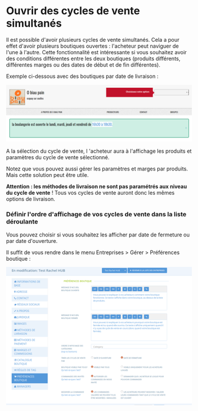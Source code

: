 # Ouvrir des cycles de vente simultanés

Il est possible d'avoir plusieurs cycles de vente simultanés. Cela a pour effet d'avoir plusieurs boutiques ouvertes : l'acheteur peut naviguer de l'une à l'autre. Cette fonctionnalité est intéressante si vous souhaitez avoir des conditions différentes entre les deux boutiques \(produits différents, différentes marges ou des dates de début et de fin différentes\). 

Exemple ci-dessous avec des boutiques par date de livraison :

![](../../.gitbook/assets/image%20%2893%29.png)

A la sélection du cycle de vente, l 'acheteur aura à l'affichage les produits et paramètres du cycle de vente sélectionné.

Notez que vous pouvez aussi gérer les paramètres et marges par produits. Mais cette solution peut être utile.

**Attention : les méthodes de livraison ne sont pas paramétrés aux niveau du cycle de vente** ! Tous vos cycles de vente auront donc les mêmes options de livraison.

### **Définir l'ordre d'affichage de vos cycles de vente dans la liste déroulante**

Vous pouvez choisir si vous souhaitez les afficher par date de fermeture ou par date d'ouverture. 

Il suffit de vous rendre dans le menu Entreprises &gt; Gérer &gt; Préférences boutique :

![](../../.gitbook/assets/image%20%2870%29.png)

